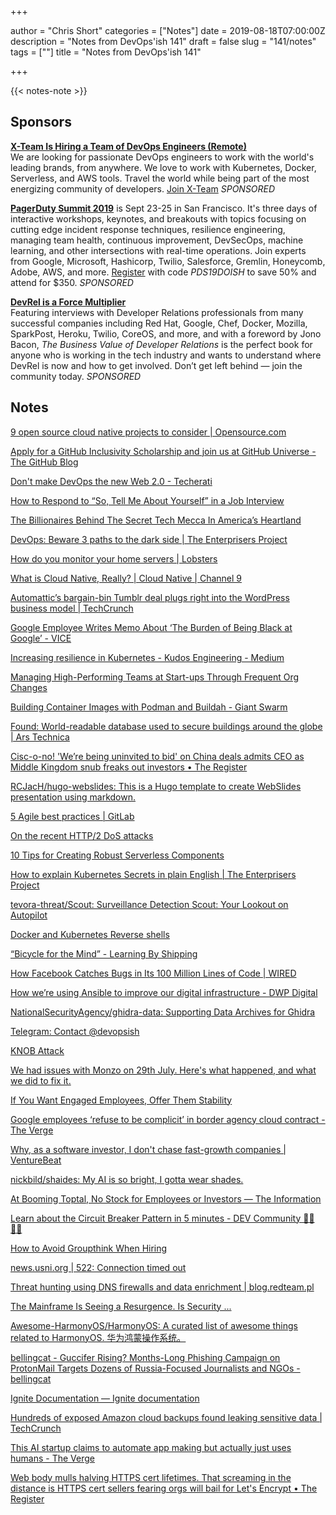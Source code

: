 +++

author = "Chris Short"
categories = ["Notes"]
date = 2019-08-18T07:00:00Z
description = "Notes from DevOps'ish 141"
draft = false
slug = "141/notes"
tags = [""]
title = "Notes from DevOps'ish 141"

+++

{{< notes-note >}}

## Sponsors

[**X-Team Is Hiring a Team of DevOps Engineers (Remote)**](https://x-team.com/remote-devops-engineer-jobs/?utm_source=devopsish&utm_medium=email-ad)  
We are looking for passionate DevOps engineers to work with the world's leading brands, from anywhere. We love to work with Kubernetes, Docker, Serverless, and AWS tools. Travel the world while being part of the most energizing community of developers. [Join X-Team](https://x-team.com/remote-devops-engineer-jobs/?utm_source=devopsish&utm_medium=email-ad) *SPONSORED*

[**PagerDuty Summit 2019**](https://summit.pagerduty.com/) is Sept 23-25 in San Francisco. It's three days of interactive workshops, keynotes, and breakouts with topics focusing on cutting edge incident response techniques, resilience engineering, managing team health, continuous improvement, DevSecOps, machine learning, and other intersections with real-time operations. Join experts from Google, Microsoft, Hashicorp, Twilio, Salesforce, Gremlin, Honeycomb, Adobe, AWS, and more. [Register](https://summit.pagerduty.com/summit2019/register?c_280637=PDS19OT) with code *PDS19DOISH* to save 50% and attend for $350. *SPONSORED*

[**DevRel is a Force Multiplier**](https://cshort.co/2K9XsgV)  
Featuring interviews with Developer Relations professionals from many successful companies including Red Hat, Google, Chef, Docker, Mozilla, SparkPost, Heroku, Twilio, CoreOS, and more, and with a foreword by Jono Bacon, *The Business Value of Developer Relations* is the perfect book for anyone who is working in the tech industry and wants to understand where DevRel is now and how to get involved. Don’t get left behind — join the community today. *SPONSORED*

## Notes

[9 open source cloud native projects to consider | Opensource.com](https://opensource.com/article/19/8/cloud-native-projects)

[Apply for a GitHub Inclusivity Scholarship and join us at GitHub Universe - The GitHub Blog](https://github.blog/2019-08-12-apply-for-a-github-inclusivity-scholarship-and-join-us-at-github-universe/)

[Don't make DevOps the new Web 2.0 - Techerati](https://techerati.com/features-hub/opinions/devops-web-cicd-cloud-software-dev/)

[How to Respond to “So, Tell Me About Yourself” in a Job Interview](https://hbr.org/2019/08/how-to-respond-to-so-tell-me-about-yourself-in-a-job-interview)

[The Billionaires Behind The Secret Tech Mecca In America’s Heartland](https://www.forbes.com/sites/laurendebter/2019/08/08/jim-kavanaugh-david-steward-world-wide-technology/#40301fc754b4)

[DevOps: Beware 3 paths to the dark side | The Enterprisers Project](https://enterprisersproject.com/article/2019/7/devops-mistakes-how-avoid)

[How do you monitor your home servers | Lobsters](https://lobste.rs/s/tf0q3x/how_do_you_monitor_your_home_servers)

[What is Cloud Native, Really? | Cloud Native | Channel 9](https://channel9.msdn.com/Shows/The-Cloud-Native-Show/What-is-Cloud-Native-Really)

[Automattic’s bargain-bin Tumblr deal plugs right into the WordPress business model | TechCrunch](https://techcrunch.com/2019/08/12/automattics-bargain-bin-tumblr-deal-plugs-right-into-the-wordpress-business-model/)

[Google Employee Writes Memo About ‘The Burden of Being Black at Google’ - VICE](https://www.vice.com/en_us/article/43kd3w/google-employee-memo-about-being-black-at-google)

[Increasing resilience in Kubernetes - Kudos Engineering - Medium](https://medium.com/kudos-engineering/increasing-resilience-in-kubernetes-b6ddc9fecf80)

[Managing High-Performing Teams at Start-ups Through Frequent Org Changes](https://medium.com/gusto-insights-and-operations/managing-high-performing-teams-at-start-ups-through-frequent-org-changes-14faa4c4e1e2)

[Building Container Images with Podman and Buildah - Giant Swarm](https://blog.giantswarm.io/building-container-images-with-podman-and-buildah/)

[Found: World-readable database used to secure buildings around the globe | Ars Technica](https://arstechnica.com/information-technology/2019/08/found-world-readable-database-used-to-secure-buildings-around-the-globe/)

[Cisc-o-no! 'We’re being uninvited to bid' on China deals admits CEO as Middle Kingdom snub freaks out investors • The Register](https://www.theregister.co.uk/2019/08/15/cisco_q4_2019/)

[RCJacH/hugo-webslides: This is a Hugo template to create WebSlides presentation using markdown.](https://github.com/RCJacH/hugo-webslides)

[5 Agile best practices | GitLab](https://about.gitlab.com/2019/08/13/agile-best-practices/)

[On the recent HTTP/2 DoS attacks](https://blog.cloudflare.com/on-the-recent-http-2-dos-attacks/)

[10 Tips for Creating Robust Serverless Components](https://serverless.com/blog/10-tips-creating-robust-serverless-components/)

[How to explain Kubernetes Secrets in plain English | The Enterprisers Project](https://enterprisersproject.com/article/2019/8/kubernetes-secrets-explained-plain-english)

[tevora-threat/Scout: Surveillance Detection Scout: Your Lookout on Autopilot](https://github.com/tevora-threat/Scout)

[Docker and Kubernetes Reverse shells](https://raesene.github.io/blog/2019/08/09/docker-reverse-shells/)

[“Bicycle for the Mind” - Learning By Shipping](https://medium.learningbyshipping.com/bicycle-121262546097?gi=3346619952cd)

[How Facebook Catches Bugs in Its 100 Million Lines of Code | WIRED](https://www.wired.com/story/facebook-zoncolan-static-analysis-tool/)

[How we’re using Ansible to improve our digital infrastructure - DWP Digital](https://dwpdigital.blog.gov.uk/2019/08/15/how-were-using-ansible-to-improve-our-digital-infrastructure/)

[NationalSecurityAgency/ghidra-data: Supporting Data Archives for Ghidra](https://github.com/NationalSecurityAgency/ghidra-data)

[Telegram: Contact @devopsish](https://t.me/devopsish)

[KNOB Attack](https://knobattack.com/)

[We had issues with Monzo on 29th July. Here's what happened, and what we did to fix it.](https://monzo.com/blog/2019/09/08/why-monzo-wasnt-working-on-july-29th)

[If You Want Engaged Employees, Offer Them Stability](https://hbr.org/2019/08/if-you-want-engaged-employees-offer-them-stability)

[Google employees ‘refuse to be complicit’ in border agency cloud contract - The Verge](https://www.theverge.com/2019/8/14/20805432/google-employees-petition-protest-customs-border-cloud-computing-contract)

[Why, as a software investor, I don't chase fast-growth companies | VentureBeat](https://venturebeat.com/2019/08/10/why-as-a-software-investor-i-dont-chase-fast-growth-companies/)

[nickbild/shaides: My AI is so bright, I gotta wear shades.](https://github.com/nickbild/shaides)

[At Booming Toptal, No Stock for Employees or Investors — The Information](https://www.theinformation.com/articles/at-booming-toptal-no-stock-for-employees-or-investors)

[Learn about the Circuit Breaker Pattern in 5 minutes - DEV Community 👩‍💻👨‍💻](https://dev.to/azure/learn-about-the-circuit-breaker-pattern-in-5-minutes-1l45)

[How to Avoid Groupthink When Hiring](https://hbr.org/2019/08/how-to-avoid-groupthink-when-hiring)

[news.usni.org | 522: Connection timed out](https://news.usni.org/2019/08/09/navy-reverting-ddgs-back-to-physical-throttles-after-fleet-rejects-touchscreen-controls)

[Threat hunting using DNS firewalls and data enrichment | blog.redteam.pl](https://blog.redteam.pl/2019/08/threat-hunting-dns-firewall.html)

[The Mainframe Is Seeing a Resurgence. Is Security ...](https://www.darkreading.com/vulnerabilities---threats/the-mainframe-is-seeing-a-resurgence-is-security-keeping-pace/a/d-id/1335476)

[Awesome-HarmonyOS/HarmonyOS: A curated list of awesome things related to HarmonyOS. 华为鸿蒙操作系统。](https://github.com/Awesome-HarmonyOS/HarmonyOS)

[bellingcat - Guccifer Rising? Months-Long Phishing Campaign on ProtonMail Targets Dozens of Russia-Focused Journalists and NGOs - bellingcat](https://www.bellingcat.com/news/uk-and-europe/2019/08/10/guccifer-rising-months-long-phishing-campaign-on-protonmail-targets-dozens-of-russia-focused-journalists-and-ngos/)

[Ignite Documentation — Ignite documentation](https://ignite.readthedocs.io/en/stable/)

[Hundreds of exposed Amazon cloud backups found leaking sensitive data | TechCrunch](https://techcrunch.com/2019/08/09/aws-ebs-cloud-backups-leak/)

[This AI startup claims to automate app making but actually just uses humans - The Verge](https://www.theverge.com/2019/8/14/20805676/engineer-ai-artificial-intelligence-startup-app-development-outsourcing-humans)

[Web body mulls halving HTTPS cert lifetimes. That screaming in the distance is HTTPS cert sellers fearing orgs will bail for Let's Encrypt • The Register](https://www.theregister.co.uk/2019/08/13/site_certificate_lifetimes/)
